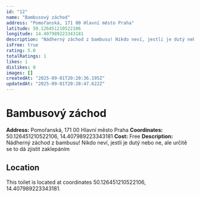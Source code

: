 ```yaml
---
id: "12"
name: "Bambusový záchod"
address: "Pomořanská, 171 00 Hlavní město Praha"
latitude: 50.126451210522106
longitude: 14.407989223343181
description: "Nádherný záchod z bambusu! Nikdo neví, jestli je dutý nebo ne, ale určitě se to dá zjistit zaklepáním"
isFree: true
rating: 5.0
totalRatings: 1
likes: 1
dislikes: 0
images: []
createdAt: "2025-09-01T20:20:36.195Z"
updatedAt: "2025-09-01T20:28:47.622Z"
---
```



# Bambusový záchod

**Address:** Pomořanská, 171 00 Hlavní město Praha
**Coordinates:** 50.126451210522106, 14.407989223343181
**Cost:** Free
**Description:** Nádherný záchod z bambusu! Nikdo neví, jestli je dutý nebo ne, ale určitě se to dá zjistit zaklepáním

## Location
This toilet is located at coordinates 50.126451210522106, 14.407989223343181.
